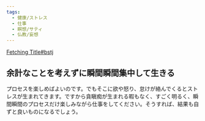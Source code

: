 ```yaml
---
tags:
  - 健康/ストレス
  - 仕事
  - 瞑想/サティ
  - 仏教/妄想
---
```

[Fetching Title#bstj](https://j-theravada.com/dhamma/kougi/kougi-137/)

## 余計なことを考えずに瞬間瞬間集中して生きる

プロセスを楽しめばよいのです。でもそこに欲や怒り、怠けが絡んでくるとストレスが生まれてきます。ですから貪瞋痴が生まれる暇もなく、すごく明るく、瞬間瞬間のプロセスだけ楽しみながら仕事をしてください。そうすれば、結果も自ずと良いものになるでしょう。

